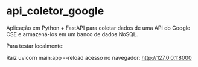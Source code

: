 # api_coletor_google

Aplicação em Python + FastAPI para coletar dados de uma API do Google CSE e armazená-los em um banco de dados NoSQL.

Para testar localmente: 

Raiz
uvicorn main:app --reload
acesso no navegador: http://127.0.0.1:8000
